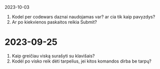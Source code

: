 2023-10-03
1. Kodel per codewars daznai naudojamas var? ar cia tik kaip pavyzdys? 
2. Ar po kiekvienos paskaitos reikia Submit?


# 2023-09-25
1. Kaip greičiau viską surašyti su klavišais?
2. Kodėl po visko reik dėti tarpelius, jei kitos komandos dirba be tarpų?
